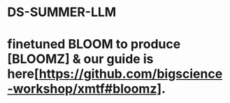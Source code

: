 # DS-SUMMER-LLM
# finetuned BLOOM to produce [BLOOMZ] & our guide is here[https://github.com/bigscience-workshop/xmtf#bloomz].